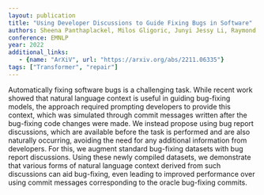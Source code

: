 ```yaml
---
layout: publication
title: "Using Developer Discussions to Guide Fixing Bugs in Software"
authors: Sheena Panthaplackel, Milos Gligoric, Junyi Jessy Li, Raymond J. Mooney
conference: EMNLP
year: 2022
additional_links:
   - {name: "ArXiV", url: "https://arxiv.org/abs/2211.06335"}
tags: ["Transformer", "repair"]
---
```

Automatically fixing software bugs is a challenging task. While recent work showed that natural language context is useful in guiding bug-fixing models, the approach required prompting developers to provide this context, which was simulated through commit messages written after the bug-fixing code changes were made. We instead propose using bug report discussions, which are available before the task is performed and are also naturally occurring, avoiding the need for any additional information from developers. For this, we augment standard bug-fixing datasets with bug report discussions. Using these newly compiled datasets, we demonstrate that various forms of natural language context derived from such discussions can aid bug-fixing, even leading to improved performance over using commit messages corresponding to the oracle bug-fixing commits.
